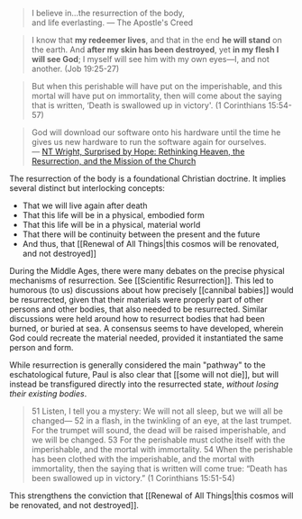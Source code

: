 > I believe in…the resurrection of the body,  
> and life everlasting.
> — The Apostle's Creed

> I know that **my redeemer lives**, and that in the end **he will stand** on the earth. And **after my skin has been destroyed**, yet **in my flesh I will see God**; I myself will see him with my own eyes—I, and not another. (Job 19:25-27)

> But when this perishable will have put on the imperishable, and this mortal will have put on immortality, then will come about the saying that is written, ‘Death is swallowed up in victory'. (1 Corinthians 15:54-57)

> God will download our software onto his hardware until the time he gives us new hardware to run the software again for ourselves.  
> — [NT Wright, Surprised by Hope: Rethinking Heaven, the Resurrection, and the Mission of the Church](https://smile.amazon.com/Surprised-Hope-Rethinking-Resurrection-Mission-ebook/dp/B0010SIPOY/ref=as_li_ss_tl?_encoding=UTF8&qid=1578001477&sr=8-1&linkCode=ll1&tag=micahredding-20&linkId=a463cf8c49e4f503ffe9abda378f7a5d&language=en_US)

The resurrection of the body is a foundational Christian doctrine. It implies several distinct but interlocking concepts:

- That we will live again after death
- That this life will be in a physical, embodied form
- That this life will be in a physical, material world
- That there will be continuity between the present and the future
- And thus, that [[Renewal of All Things|this cosmos will be renovated, and not destroyed]]

During the Middle Ages, there were many debates on the precise physical mechanisms of resurrection. See [[Scientific Resurrection]]. This led to humorous (to us) discussions about how precisely [[cannibal babies]] would be resurrected, given that their materials were properly part of other persons and other bodies, that also needed to be resurrected. Similar discussions were held around how to resurrect bodies that had been burned, or buried at sea. A consensus seems to have developed, wherein God could recreate the material needed, provided it instantiated the same person and form.

While resurrection is generally considered the main "pathway" to the eschatological future, Paul is also clear that [[some will not die]], but will instead be transfigured directly into the resurrected state, *without losing their existing bodies*.

> 51 Listen, I tell you a mystery: We will not all sleep, but we will all be changed— 52 in a flash, in the twinkling of an eye, at the last trumpet. For the trumpet will sound, the dead will be raised imperishable, and we will be changed. 53 For the perishable must clothe itself with the imperishable, and the mortal with immortality. 54 When the perishable has been clothed with the imperishable, and the mortal with immortality, then the saying that is written will come true: “Death has been swallowed up in victory.” (1 Corinthians 15:51-54)

This strengthens the conviction that [[Renewal of All Things|this cosmos will be renovated, and not destroyed]].


